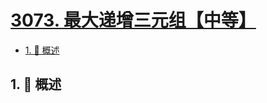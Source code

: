 # [3073. 最大递增三元组【中等】](https://github.com/Tdahuyou/TNotes.leetcode/tree/main/notes/3073.%20%E6%9C%80%E5%A4%A7%E9%80%92%E5%A2%9E%E4%B8%89%E5%85%83%E7%BB%84%E3%80%90%E4%B8%AD%E7%AD%89%E3%80%91)

<!-- region:toc -->

- [1. 📝 概述](#1--概述)

<!-- endregion:toc -->

## 1. 📝 概述
